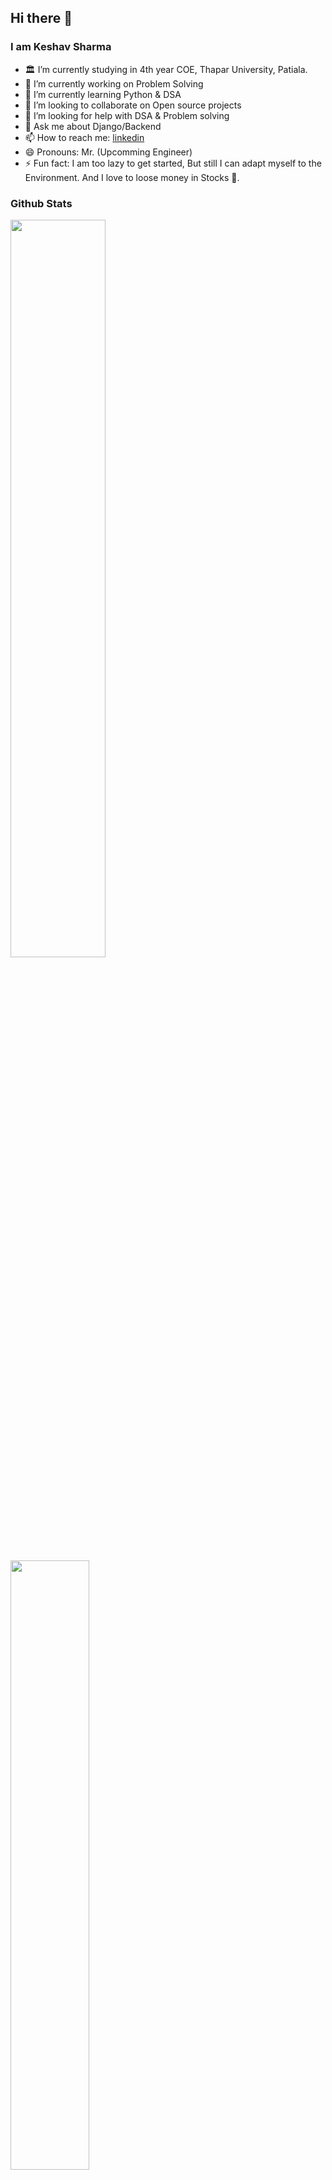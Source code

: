 ## Hi there 👋

<!--
**ksharma20/ksharma20** is a ✨ _special_ ✨ repository because its `README.md` (this file) appears on your GitHub profile.

Here are some ideas to get you started:
-->
 ### I am Keshav Sharma
- 🏛 I’m currently studying in 4th year COE, Thapar University, Patiala.
- 🔭 I’m currently working on Problem Solving
- 🌱 I’m currently learning Python & DSA
- 👯 I’m looking to collaborate on Open source projects
- 🤔 I’m looking for help with DSA & Problem solving
- 💬 Ask me about Django/Backend
- 📫 How to reach me: [linkedin](https://www.linkedin.com/in/ksharma20/)
- 😄 Pronouns: Mr. (Upcomming Engineer)
- ⚡ Fun fact: I am too lazy to get started, But still I can adapt myself to the Environment. And I love to loose money in Stocks 🙂.

### Github Stats

<a href="https://skyline.github.com/ksharma20/">
 <img width="55%" src="https://github-readme-stats.vercel.app/api?username=ksharma20&show_icons=true&theme=tokyonight" />
 <img width="50%" src="https://github-readme-streak-stats.herokuapp.com/?user=ksharma20&theme=tokyonight" />
</a>
<br/>
<a href="https://github.com/ksharma20/">
  <img width="45%" align="center" src="https://github-readme-stats.vercel.app/api/top-langs/?username=ksharma20&hide=dart,javascript&title_color=ffffff&text_color=c9cacc&icon_color=2bbc8a&bg_color=1d1f21" />
</a>
<br/>
<a href="https://app.daily.dev/ksharma20"><img src="https://api.daily.dev/devcards/84a00816469148ad91a1ff24a3664da5.png?r=wjg" width="40%" alt="keshav Sharma's Dev Card"/></a>

